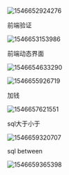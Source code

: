 ![1546652924276](C:\Users\HP\AppData\Roaming\Typora\typora-user-images\1546652924276.png)



前端验证

<form onsubmit="return check()"

![1546653153986](C:\Users\HP\AppData\Roaming\Typora\typora-user-images\1546653153986.png)

前端动态界面

![1546654633290](C:\Users\HP\AppData\Roaming\Typora\typora-user-images\1546654633290.png)

![1546655926719](C:\Users\HP\AppData\Roaming\Typora\typora-user-images\1546655926719.png)



加钱

![1546657621551](C:\Users\HP\AppData\Roaming\Typora\typora-user-images\1546657621551.png)



sql大于小于

![1546659320707](C:\Users\HP\AppData\Roaming\Typora\typora-user-images\1546659320707.png)



sql between

![1546659365398](C:\Users\HP\AppData\Roaming\Typora\typora-user-images\1546659365398.png)